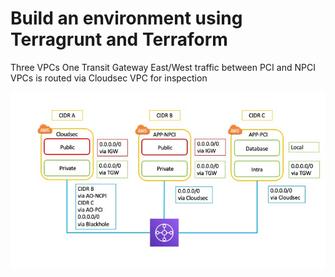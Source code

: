 # Build an environment using Terragrunt and Terraform

Three VPCs
One Transit Gateway
East/West traffic between PCI and NPCI VPCs is routed via Cloudsec VPC for inspection

![Infra Diagram](https://github.com/mrdavehill/Terragrunt--AWS/blob/main/images/TGW.jpg)